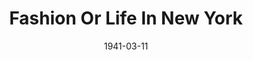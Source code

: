 ---
title: Fashion Or Life In New York
date: 1941-03-11
closing_date: 1941-03-14
layout: productions
featured_image:
image_caption:
image_credit:
playbill:
category:
Theatre: Theatre Jacksonville
Venue: Little Theatre
cast:
- Adam Trueman: Mr. Lipscomb
- Augustus Fogg: Mr. Pillsbury
- Colonel Howard: Mr. Larmoyeux
- Count Jolimaitre: Mr. Perry
- Gertrude Hubbell: Miss Lippman
- Millinette: Miss Zink
- Mr. Tiffany: Mr. May
- Mrs. Tiffany: Mrs. Foster
- Mrs. Tiffany's Guest:
  - Miss Carswell
  - Miss H. Foster
  - Miss. M. Foster
  - Mrs. Kilbrie
- Prudence: Mrs. Meischner
- Seraphine Tiffany: Miss Osborne
- Snobson: Mr. Devlin
- T. Tennyson Twinkle: Mr. Blitch
- Zeke: Mr. Hollahan
crew:
- Director: John Temple Gilmer
- Lighting: Mr. Pillsbury
- Make-up:
  - Miss Masters
  - Miss Runyon
  - Mr. Morrell
- Production Design: Mr. Gilmore
- Prompting: Miss Goshorn
- Props:
  - Miss O'Brien
  - Mrs. Godshalk
  - Mrs. Hulett
- Scenery:
  - Miss Carswell
  - Miss Edwards
  - Miss Goshorn
  - Miss McMurray
  - Miss Spelvin
  - Mr. Harriss
  - Mr. Hoagland
  - Mr. Lehman
  - Mr. Pillsbury
  - Mrs. Godshalk
  - Mrs. Horn
- Stage Manager: Mr. Hoagland
- Music:
  - Mr. Crowley
  - Mrs. Killbride
orchestra:
external_links:
---